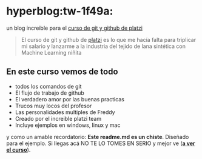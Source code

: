 # hyperblog:tw-1f49a:
un blog increible para el [curso de git y github de platzi](http://platzi.com/cursos/git-github/ "curso de git y github de platzi")
>El curso de git y github de [platzi](htpp://platzi.com/ "platzi") es lo que me hacía falta para triplicar mi salario y lanzarme a la industria del tejido de lana sintética con Machine Learning 
>niñita


## En este curso vemos de todo
* todos los comandos de git
* El flujo de trabajo de github
* El verdadero amor por las buenas practicas
* Trucos muy locos del profesor
* Las personalidades multiples de Freddy
* Creado por el increible platzi team
* Incluye ejemplos en windows, linux y mac


y como un amable recordatorio: **Este readme.md es un chiste**. Diseñado para el ejemplo. Si llegas acá NO TE LO TOMES EN SERIO y mejor ve (**[a ver  el curso](htpp://platzi.com/cursos/git-github/ "a ver  el curso")**).
